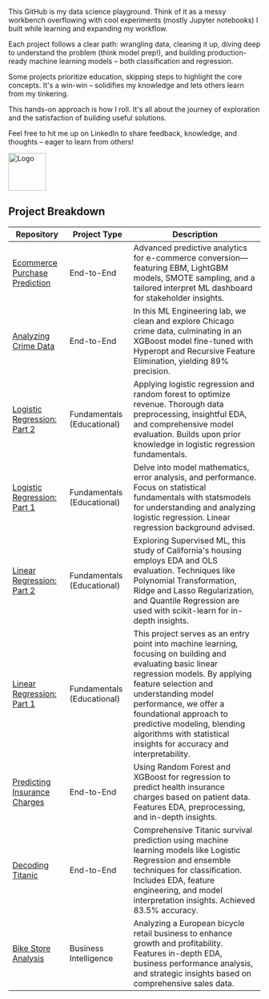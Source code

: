 This GitHub is my data science playground. Think of it as a messy workbench overflowing with cool experiments (mostly Jupyter notebooks) I built while learning and expanding my workflow.

Each project follows a clear path: wrangling data, cleaning it up, diving deep to understand the problem (think model prep!), and building production-ready machine learning models – both classification and regression. 

Some projects prioritize education, skipping steps to highlight the core concepts. It's a win-win – solidifies my knowledge and lets others learn from my tinkering.

This hands-on approach is how I roll. It's all about the journey of exploration and the satisfaction of building useful solutions. 

Feel free to hit me up on LinkedIn to share feedback, knowledge, and thoughts – eager to learn from others!

<img src="https://iili.io/HXJBlj9.jpg" alt="Logo" width="75"/>

## Project Breakdown

| Repository                                                                                              | Project Type               | Description            |
|---------------------------------------------------------------------------------------------------------|----------------------------|------------------------|
| [Ecommerce Purchase Prediction](https://github.com/FutureGoose/ecommerce_purchase_prediction)           | End-to-End                 | Advanced predictive analytics for e-commerce conversion—featuring EBM, LightGBM models, SMOTE sampling, and a tailored interpret ML dashboard for stakeholder insights.                       |
| [Analyzing Crime Data](https://github.com/FutureGoose/analyzing_crime_data)                             | End-to-End                 | In this ML Engineering lab, we clean and explore Chicago crime data, culminating in an XGBoost model fine-tuned with Hyperopt and Recursive Feature Elimination, yielding 89% precision.                       |
| [Logistic Regression: Part 2](https://github.com/FutureGoose/advanced_techniques_logistic_regression)   | Fundamentals (Educational) | Applying logistic regression and random forest to optimize revenue. Thorough data preprocessing, insightful EDA, and comprehensive model evaluation. Builds upon prior knowledge in logistic regression fundamentals.                       |
| [Logistic Regression: Part 1](https://github.com/FutureGoose/fundamentals_logistic_regression)          | Fundamentals (Educational) | Delve into model mathematics, error analysis, and performance. Focus on statistical fundamentals with statsmodels for understanding and analyzing logistic regression. Linear regression background advised.                       |
| [Linear Regression: Part 2](https://github.com/FutureGoose/advanced_techniques_linear_regression)       | Fundamentals (Educational) | Exploring Supervised ML, this study of California's housing employs EDA and OLS evaluation. Techniques like Polynomial Transformation, Ridge and Lasso Regularization, and Quantile Regression are used with scikit-learn for in-depth insights.                       |
| [Linear Regression: Part 1](https://github.com/FutureGoose/fundamentals_ols_linear_regression)          | Fundamentals (Educational) | This project serves as an entry point into machine learning, focusing on building and evaluating basic linear regression models. By applying feature selection and understanding model performance, we offer a foundational approach to predictive modeling, blending algorithms with statistical insights for accuracy and interpretability.                        |
| [Predicting Insurance Charges](https://github.com/FutureGoose/predicting_insurance_charges)             | End-to-End                 | Using Random Forest and XGBoost for regression to predict health insurance charges based on patient data. Features EDA, preprocessing, and in-depth insights.                       |
| [Decoding Titanic](https://github.com/FutureGoose/decoding_titanic)                                     | End-to-End                 | Comprehensive Titanic survival prediction using machine learning models like Logistic Regression and ensemble techniques for classification. Includes EDA, feature engineering, and model interpretation insights. Achieved 83.5% accuracy.                       |
| [Bike Store Analysis](https://github.com/FutureGoose/bike-store-analysis)                               | Business Intelligence      | Analyzing a European bicycle retail business to enhance growth and profitability. Features in-depth EDA, business performance analysis, and strategic insights based on comprehensive sales data.                       |








<!--
**FutureGoose/FutureGoose** is a ✨ _special_ ✨ repository because its `README.md` (this file) appears on your GitHub profile.

Here are some ideas to get you started:

- 🔭 I’m currently working on ...
- 🌱 I’m currently learning ...
- 👯 I’m looking to collaborate on ...
- 🤔 I’m looking for help with ...
- 💬 Ask me about ...
- 📫 How to reach me: ...
- 😄 Pronouns: ...
- ⚡ Fun fact: ...
-->
